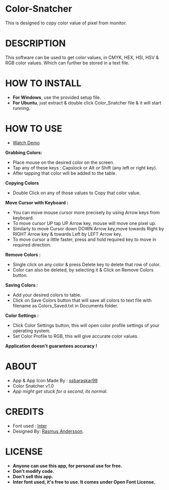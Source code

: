 # Color-Snatcher
This is designed to copy color value of pixel from monitor.

# **DESCRIPTION**
  This software can be used to get color values, in CMYK, HEX, HSl, HSV & RGB color values.
  Which can further be stored in a text file.
  
 # HOW TO INSTALL
 - **For Windows**, use the provided setup file.
 - **For Ubuntu**, just extract & double click Color_Snatcher file & it will start running.

# HOW TO USE

- [Watch Demo](https://drive.google.com/file/d/1JI-zyQUwllvM_RKScplQreMfLpacZEib/view?usp=sharing)

**Grabbing Colors:**
- Place mouse on the desired color on the screen.
- Tap any of these keys : Capslock or Alt or Shift (any left or right key).
- After tapping that color will be added to the table.

**Copying Colors**
- Double Click on any of those values to Copy that color value.

**Move Cursor with Keyboard :**
- You can move mouse cursor more precisely by using Arrow keys from keyboard.
- To move cursor UP tap UP Arrow key, mouse will move one pixel up.
- Similarly to move Cursor down DOWN Arrow key,move towards Right by RIGHT Arrow key & towards Left by LEFT Arrow key.
- To move cursor a little faster, press and hold required key to move in required direction.

**Remove Colors :**
- Single click on any color & press Delete key to delete that row of color.
- Color can also be deleted, by selecting it & Click on Remove Colors button.

**Saving Colors :**
- Add your desired colors to table.
- Click on Save Colors button that will save all colors to text file with filename as Colors_Saved.txt in Documents folder.

**Color Settings :**
- Click  Color Settings button, this will open color profile settings of your operating system.
- Set Color Profile to RGB, this will give accurate color values.

**Application doesn't guarantees accuracy !**

# **ABOUT**
- App & App Icon Made By : [ssbaraskar99 ](https://github.com/ssbaraskar99/)
- Color Snatcher v1.0
- _App might get stuck for a second, its normal._

# **CREDITS**
- Font used : [Inter](https://github.com/rsms/inter)
- Designed By: [Rasmus Andersson](https://github.com/rsms).

# **LICENSE**
- **Anyone can use this app, for personal use for free.**
- **Don't modify code.**
- **Don't sell this app.**
- **Inter font used, it's free to use. It comes under Open Font License.**
